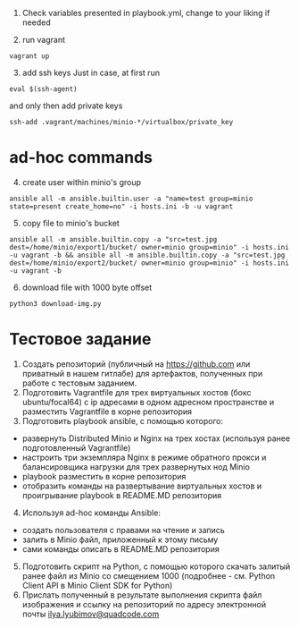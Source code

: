 1. Check variables presented in playbook.yml, change to your liking if needed
 
2. run vagrant
```
vagrant up
```
3. add ssh keys
Just in case, at first run 
```
eval $(ssh-agent)
```
and only then add private keys
```
ssh-add .vagrant/machines/minio-*/virtualbox/private_key
```
# ad-hoc commands
4. create user within minio's group
```
ansible all -m ansible.builtin.user -a "name=test group=minio state=present create_home=no" -i hosts.ini -b -u vagrant
```
5. copy file to minio's bucket
```
ansible all -m ansible.builtin.copy -a "src=test.jpg dest=/home/minio/export1/bucket/ owner=minio group=minio" -i hosts.ini -u vagrant -b && ansible all -m ansible.builtin.copy -a "src=test.jpg dest=/home/minio/export2/bucket/ owner=minio group=minio" -i hosts.ini -u vagrant -b
```

6. download file with 1000 byte offset
```
python3 download-img.py
```

# Тестовое задание

1. Создать репозиторий (публичный на https://github.com или приватный в нашем гитлабе) для артефактов,
полученных при работе с тестовым заданием.
2. Подготовить Vagrantfile для трех виртуальных хостов (бокс ubuntu/focal64) с ip
адресами в одном адресном пространстве и разместить Vagrantfile в корне репозитория
3. Подготовить playbook ansible, с помощью которого:
- развернуть Distributed Minio и Nginx на трех хостах (используя ранее подготовленный
Vagrantfile)
- настроить три экземпляра Nginx в режиме обратного прокси и балансировщика нагрузки
для трех развернутых нод Minio
- playbook разместить в корне репозитория
- отобразить команды на развертывание виртуальных хостов и проигрывание playbook в
README.MD репозитория
4. Используя ad-hoc команды Ansible:
- создать пользователя с правами на чтение и запись
- залить в Minio файл, приложенный к этому письму
- сами команды описать в README.MD репозитория
5. Подготовить скрипт на Python, с помощью которого скачать залитый ранее файл из
Minio со смещением 1000 (подробнее - см. Python Client API в Minio Client SDK for
Python)
6. Прислать полученный в результате выполнения скрипта файл изображения и ссылку на
репозиторий по адресу электронной почты ilya.lyubimov@quadcode.com
